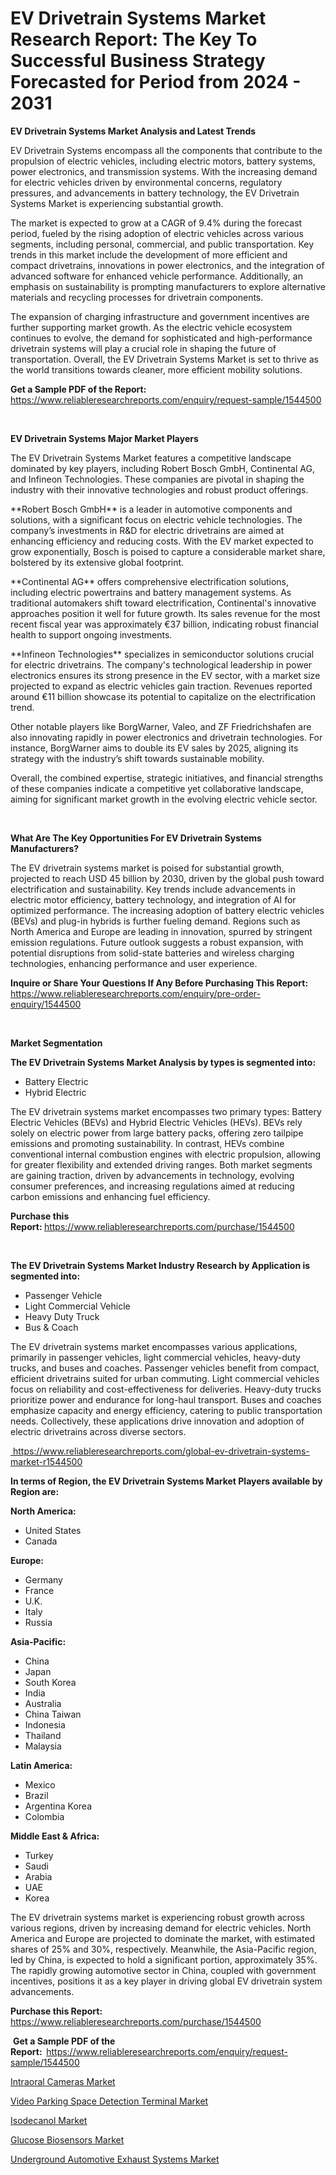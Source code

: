 <p><h1>EV Drivetrain Systems Market Research Report: The Key To Successful Business Strategy Forecasted for Period from 2024 - 2031</h1></p><p><strong>EV Drivetrain Systems Market Analysis and Latest Trends</strong></p>
<p><p>EV Drivetrain Systems encompass all the components that contribute to the propulsion of electric vehicles, including electric motors, battery systems, power electronics, and transmission systems. With the increasing demand for electric vehicles driven by environmental concerns, regulatory pressures, and advancements in battery technology, the EV Drivetrain Systems Market is experiencing substantial growth. </p><p>The market is expected to grow at a CAGR of 9.4% during the forecast period, fueled by the rising adoption of electric vehicles across various segments, including personal, commercial, and public transportation. Key trends in this market include the development of more efficient and compact drivetrains, innovations in power electronics, and the integration of advanced software for enhanced vehicle performance. Additionally, an emphasis on sustainability is prompting manufacturers to explore alternative materials and recycling processes for drivetrain components.</p><p>The expansion of charging infrastructure and government incentives are further supporting market growth. As the electric vehicle ecosystem continues to evolve, the demand for sophisticated and high-performance drivetrain systems will play a crucial role in shaping the future of transportation. Overall, the EV Drivetrain Systems Market is set to thrive as the world transitions towards cleaner, more efficient mobility solutions.</p></p>
<p><strong>Get a Sample PDF of the Report:&nbsp;</strong> <a href="https://www.reliableresearchreports.com/enquiry/request-sample/1544500?utm_campaign=116&utm_medium=2&utm_source=Github&utm_content=ia&utm_term=03112024&utm_id=ev-drivetrain-systems">https://www.reliableresearchreports.com/enquiry/request-sample/1544500</a></p>
<p>&nbsp;</p>
<p><strong>EV Drivetrain Systems Major Market Players</strong></p>
<p><p>The EV Drivetrain Systems Market features a competitive landscape dominated by key players, including Robert Bosch GmbH, Continental AG, and Infineon Technologies. These companies are pivotal in shaping the industry with their innovative technologies and robust product offerings.</p><p>**Robert Bosch GmbH** is a leader in automotive components and solutions, with a significant focus on electric vehicle technologies. The company’s investments in R&D for electric drivetrains are aimed at enhancing efficiency and reducing costs. With the EV market expected to grow exponentially, Bosch is poised to capture a considerable market share, bolstered by its extensive global footprint.</p><p>**Continental AG** offers comprehensive electrification solutions, including electric powertrains and battery management systems. As traditional automakers shift toward electrification, Continental's innovative approaches position it well for future growth. Its sales revenue for the most recent fiscal year was approximately €37 billion, indicating robust financial health to support ongoing investments.</p><p>**Infineon Technologies** specializes in semiconductor solutions crucial for electric drivetrains. The company's technological leadership in power electronics ensures its strong presence in the EV sector, with a market size projected to expand as electric vehicles gain traction. Revenues reported around €11 billion showcase its potential to capitalize on the electrification trend.</p><p>Other notable players like BorgWarner, Valeo, and ZF Friedrichshafen are also innovating rapidly in power electronics and drivetrain technologies. For instance, BorgWarner aims to double its EV sales by 2025, aligning its strategy with the industry’s shift towards sustainable mobility.</p><p>Overall, the combined expertise, strategic initiatives, and financial strengths of these companies indicate a competitive yet collaborative landscape, aiming for significant market growth in the evolving electric vehicle sector.</p></p>
<p>&nbsp;</p>
<p><strong>What Are The Key Opportunities For EV Drivetrain Systems Manufacturers?</strong></p>
<p><p>The EV drivetrain systems market is poised for substantial growth, projected to reach USD 45 billion by 2030, driven by the global push toward electrification and sustainability. Key trends include advancements in electric motor efficiency, battery technology, and integration of AI for optimized performance. The increasing adoption of battery electric vehicles (BEVs) and plug-in hybrids is further fueling demand. Regions such as North America and Europe are leading in innovation, spurred by stringent emission regulations. Future outlook suggests a robust expansion, with potential disruptions from solid-state batteries and wireless charging technologies, enhancing performance and user experience.</p></p>
<p><strong>Inquire or Share Your Questions If Any Before Purchasing This Report:</strong> <a href="https://www.reliableresearchreports.com/enquiry/pre-order-enquiry/1544500?utm_campaign=116&utm_medium=2&utm_source=Github&utm_content=ia&utm_term=03112024&utm_id=ev-drivetrain-systems">https://www.reliableresearchreports.com/enquiry/pre-order-enquiry/1544500</a></p>
<p>&nbsp;</p>
<p><strong>Market Segmentation</strong></p>
<p><strong>The EV Drivetrain Systems Market Analysis by types is segmented into:</strong></p>
<p><ul><li>Battery Electric</li><li>Hybrid Electric</li></ul></p>
<p><p>The EV drivetrain systems market encompasses two primary types: Battery Electric Vehicles (BEVs) and Hybrid Electric Vehicles (HEVs). BEVs rely solely on electric power from large battery packs, offering zero tailpipe emissions and promoting sustainability. In contrast, HEVs combine conventional internal combustion engines with electric propulsion, allowing for greater flexibility and extended driving ranges. Both market segments are gaining traction, driven by advancements in technology, evolving consumer preferences, and increasing regulations aimed at reducing carbon emissions and enhancing fuel efficiency.</p></p>
<p><strong>Purchase this Report:&nbsp;</strong><a href="https://www.reliableresearchreports.com/purchase/1544500?utm_campaign=116&utm_medium=2&utm_source=Github&utm_content=ia&utm_term=03112024&utm_id=ev-drivetrain-systems">https://www.reliableresearchreports.com/purchase/1544500</a></p>
<p>&nbsp;</p>
<p><strong>The EV Drivetrain Systems Market Industry Research by Application is segmented into:</strong></p>
<p><ul><li>Passenger Vehicle</li><li>Light Commercial Vehicle</li><li>Heavy Duty Truck</li><li>Bus & Coach</li></ul></p>
<p><p>The EV drivetrain systems market encompasses various applications, primarily in passenger vehicles, light commercial vehicles, heavy-duty trucks, and buses and coaches. Passenger vehicles benefit from compact, efficient drivetrains suited for urban commuting. Light commercial vehicles focus on reliability and cost-effectiveness for deliveries. Heavy-duty trucks prioritize power and endurance for long-haul transport. Buses and coaches emphasize capacity and energy efficiency, catering to public transportation needs. Collectively, these applications drive innovation and adoption of electric drivetrains across diverse sectors.</p></p>
<p><a href="https://www.reliableresearchreports.com/global-ev-drivetrain-systems-market-r1544500?utm_campaign=116&utm_medium=2&utm_source=Github&utm_content=ia&utm_term=03112024&utm_id=ev-drivetrain-systems">&nbsp;https://www.reliableresearchreports.com/global-ev-drivetrain-systems-market-r1544500</a></p>
<p><strong>In terms of Region, the EV Drivetrain Systems Market Players available by Region are:</strong></p>
<p>
    <p> <strong> North America: </strong>
        <ul>
            <li>United States</li>
            <li>Canada</li>
        </ul>
        </p> 
    <p> <strong> Europe: </strong>
        <ul>
            <li>Germany</li>
            <li>France</li>
            <li>U.K.</li>
            <li>Italy</li>
            <li>Russia</li>
        </ul>
        </p> 
    <p> <strong> Asia-Pacific: </strong>
        <ul>
            <li>China</li>
            <li>Japan</li>
            <li>South Korea</li>
            <li>India</li>
            <li>Australia</li>
            <li>China Taiwan</li>
            <li>Indonesia</li>
            <li>Thailand</li>
            <li>Malaysia</li>
        </ul>
        </p> 
    <p> <strong> Latin America: </strong>
        <ul>
            <li>Mexico</li>
            <li>Brazil</li>
            <li>Argentina Korea</li>
            <li>Colombia</li>
        </ul>
        </p> 
    <p> <strong> Middle East & Africa: </strong>
        <ul>
            <li>Turkey</li>
            <li>Saudi</li>
            <li>Arabia</li>
            <li>UAE</li>
            <li>Korea</li>
        </ul>
    </p>
    </p>
<p><p>The EV drivetrain systems market is experiencing robust growth across various regions, driven by increasing demand for electric vehicles. North America and Europe are projected to dominate the market, with estimated shares of 25% and 30%, respectively. Meanwhile, the Asia-Pacific region, led by China, is expected to hold a significant portion, approximately 35%. The rapidly growing automotive sector in China, coupled with government incentives, positions it as a key player in driving global EV drivetrain system advancements.</p></p>
<p><strong>Purchase this Report: </strong><a href="https://www.reliableresearchreports.com/purchase/1544500?utm_campaign=116&utm_medium=2&utm_source=Github&utm_content=ia&utm_term=03112024&utm_id=ev-drivetrain-systems">https://www.reliableresearchreports.com/purchase/1544500</a></p>
<p>&nbsp;<strong>Get a Sample PDF of the Report:&nbsp;&nbsp;</strong><a href="https://www.reliableresearchreports.com/enquiry/request-sample/1544500?utm_campaign=116&utm_medium=2&utm_source=Github&utm_content=ia&utm_term=03112024&utm_id=ev-drivetrain-systems">https://www.reliableresearchreports.com/enquiry/request-sample/1544500</a></p>
<p><strong></strong></p>
<p><p><a href="https://issuu.com/reportprime-2/docs/intraoral-cameras-market-size-2030._78030b02b169c3?utm_campaign=116&utm_medium=2&utm_source=Github&utm_content=ia&utm_term=03112024&utm_id=ev-drivetrain-systems">Intraoral Cameras Market</a></p><p><a href="https://github.com/JavierDDowns/Market-Research-Report-List-1/blob/main/video-parking-space-detection-terminal-market.md?utm_campaign=116&utm_medium=2&utm_source=Github&utm_content=ia&utm_term=03112024&utm_id=ev-drivetrain-systems">Video Parking Space Detection Terminal Market</a></p><p><a href="https://medium.com/@foardslkuninv/in-the-isodecanol-market-the-main-focus-is-on-keeping-costs-low-and-getting-the-most-out-of-189e8e3a677d?utm_campaign=116&utm_medium=2&utm_source=Github&utm_content=ia&utm_term=03112024&utm_id=ev-drivetrain-systems">Isodecanol Market</a></p><p><a href="https://issuu.com/reportprime-2/docs/glucose-biosensors-market-size-2030_cd07cdf7e190ff?utm_campaign=116&utm_medium=2&utm_source=Github&utm_content=ia&utm_term=03112024&utm_id=ev-drivetrain-systems">Glucose Biosensors Market</a></p><p><a href="https://github.com/AlbertGonzalez266/Market-Research-Report-List-1/blob/main/underground-automotive-exhaust-systems-market.md?utm_campaign=116&utm_medium=2&utm_source=Github&utm_content=ia&utm_term=03112024&utm_id=ev-drivetrain-systems">Underground Automotive Exhaust Systems Market</a></p></p>